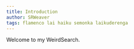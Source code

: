 ```yaml
---
title: Introduction
author: SRWeaver
tags: flamenco lai haiku semonka laikuderenga
---
```

Welcome to my WeirdSearch.
